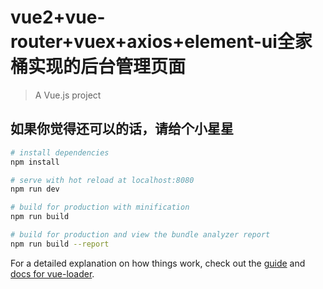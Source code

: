 # vue2+vue-router+vuex+axios+element-ui全家桶实现的后台管理页面

> A Vue.js project


## 如果你觉得还可以的话，请给个小星星

``` bash
# install dependencies
npm install

# serve with hot reload at localhost:8080
npm run dev

# build for production with minification
npm run build

# build for production and view the bundle analyzer report
npm run build --report
```

For a detailed explanation on how things work, check out the [guide](http://vuejs-templates.github.io/webpack/) and [docs for vue-loader](http://vuejs.github.io/vue-loader).
